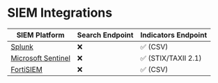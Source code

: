 # SIEM Integrations

| SIEM Platform | Search Endpoint | Indicators Endpoint | 
| ------------- | ------------- | ------------- |
| [Splunk](./splunk.md) | :x:  | :white_check_mark: (CSV) |
| [Microsoft Sentinel](./ms_sentinel.md) | :x:  | :white_check_mark: (STIX/TAXII 2.1) |
| [FortiSIEM](./fortisiem.md) | :x:  | :white_check_mark: (CSV) |

